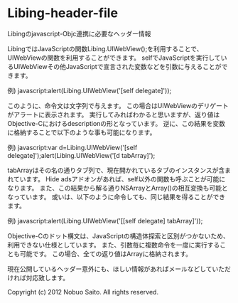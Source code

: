 Libing-header-file
==================

Libingのjavascript-Objc連携に必要なヘッダー情報

LibingではJavaScriptの関数Libing.UIWebView();を利用することで、UIWebViewの関数を利用することができます。
selfでJavaScriptを実行しているUIWebViewその他JavaScriptで宣言された変数などを引数に与えることができます。

例)
javascript:alert(Libing.UIWebView('[self delegate]'));

このように、命令文は文字列で与えます。
この場合はUIWebViewのデリゲートがアラートに表示されます。
実行してみればわかると思いますが、返り値はObjective-Cにおけるdescriptionの形となっています。
逆に、この結果を変数に格納することで以下のような事も可能になります。

例)
javascript:var d=Libing.UIWebView('[self delegate]');alert(Libing.UIWebView('[d tabArray]');

tabArrayはその名の通りタブ列で、現在開かれているタブのインスタンスが含まれています。
Hide adsアドオンがあれば、self以外の関数も呼ぶことが可能になります。
また、この結果から解る通りNSArrayとArray()の相互変換も可能となっています。
或いは、以下のように命令しても、同じ結果を得ることができます。

例)
javascript:alert(Libing.UIWebView('[[self delegate] tabArray]'));

Objective-Cのドット構文は、JavaScriptの構造体探索と区別がつかないため、利用できない仕様としています。
また、引数毎に複数命令を一度に実行することも可能です。
この場合、全ての返り値はArrayに格納されます。

現在公開しているヘッダー意外にも、ほしい情報があればメールなどしていただければ対応致します。

Copyright (c) 2012 Nobuo Saito. All rights reserved.